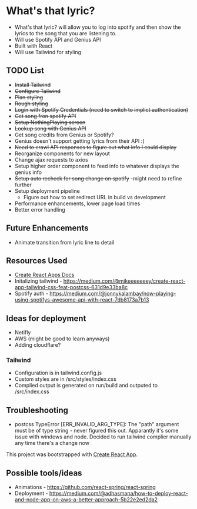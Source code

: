# What's that lyric?
* What's that lyric? will allow you to log into spotify and then show the lyrics to the song that you are listening to. 
* Will use Spotify API and Genius API
* Built with React
* Will use Tailwind for styling

## TODO List
* ~~Install Tailwind~~
* ~~Configure Tailwind~~
* ~~Plan styling~~
* ~~Rough styling~~
* ~~Login with Spotify Credentials (need to switch to implict authentication)~~
* ~~Get song fron spotify API~~
* ~~Setup NothingPlaying screen~~
* ~~Lookup song with Genius API~~
* Get song credits from Genius or Spotify?
* Genius doesn't support getting lyrics from their API :( 
* ~~Need to crawl API responses to figure out what info I could display~~
* Reorganize components for new layout
* Change ajax requests to axios
* Setup higher order component to feed info to whatever displays the genius info
* ~~Setup auto recheck for song change on spotify~~ -might need to refine further
* Setup deployment pipeline
    - Figure out how to set redirect URL in build vs development
* Performance enhancements, lower page load times
* Better error handling


## Future Enhancements
* Animate transition from lyric line to detail

## Resources Used
* [Create React Apps Docs](./create-react-app-docs.md)
* Initalizing tailwind - https://medium.com/@mikeeeeeeey/create-react-app-tailwind-css-feat-postcss-631d9e33ba8c
* Spotify auth - https://medium.com/@jonnykalambay/now-playing-using-spotifys-awesome-api-with-react-7db8173a7b13 

## Ideas for deployment
* Netifly
* AWS (might be good to learn anyways)
* Adding cloudflare?

### Tailwind
* Configuration is in tailwind.config.js
* Custom styles are in /src/styles/index.css
* Complied output is generated on run/build and outputed to /src/index.css

## Troubleshooting
* postcss TypeError [ERR_INVALID_ARG_TYPE]: The "path" argument must be of type string - never figured this out. Apparantly it's some issue with windows and node. Decided to run tailwind complier manually any time there's a change now

This project was bootstrapped with [Create React App](https://github.com/facebook/create-react-app).

## Possible tools/ideas
* Animations - https://github.com/react-spring/react-spring
* Deployment - https://medium.com/@adhasmana/how-to-deploy-react-and-node-app-on-aws-a-better-approach-5b22e2ed2da2